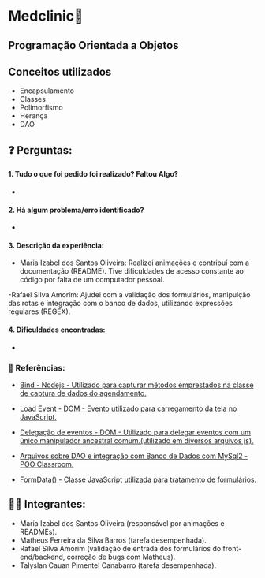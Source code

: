 # Medclinic💉

## Programação Orientada a Objetos

## Conceitos utilizados
- Encapsulamento
- Classes
- Polimorfismo
- Herança
- DAO

## ❓ Perguntas:

#### 1. Tudo o que foi pedido foi realizado? Faltou Algo?
- 

#### 2. Há algum problema/erro identificado?
- 

#### 3. Descrição da experiência:
- Maria Izabel dos Santos Oliveira: Realizei animações e contribuí com a documentação (README). Tive dificuldades de acesso constante ao código por falta de um computador pessoal.

-Rafael Silva Amorim: Ajudei com a validação dos formulários, manipulção das rotas e integração com o banco de dados, utilizando expressões regulares (REGEX).


#### 4. Dificuldades encontradas: 
- 

### 🔗 Referências:
- <a href="https://www.w3schools.com/js/js_function_bind.asp" target="_blank"> Bind - Nodejs - Utilizado para capturar métodos emprestados na classe de captura de dados do agendamento.
</a>

- <a href="https://developer.mozilla.org/en-US/docs/Web/API/Window/load_event" target="_blank">Load Event - DOM - Evento utilizado para carregamento da tela no JavaScript.
</a>

- <a href="https://javascript.info/event-delegation" target="_blank">Delegação de eventos - DOM - Utilizado para delegar eventos com um único manipulador ancestral comum.(utilizado em diversos arquivos js).
</a>

- <a href="" target="_blank">Arquivos sobre DAO e integração com Banco de Dados com MySql2 - POO Classroom.
</a>

- <a href="https://developer.mozilla.org/en-US/docs/Web/API/FormData" target="_blank">FormData() - Classe JavaScript utilizada para tratamento de formulários.
</a>

## 👨‍🎓 Integrantes:

- Maria Izabel dos Santos Oliveira (responsável por animações e READMEs).
- Matheus Ferreira da Silva Barros (tarefa desempenhada).
- Rafael Silva Amorim (validação de entrada dos formulários do front-end/backend, correção de bugs com Matheus).
- Talyslan Cauan Pimentel Canabarro (tarefa desempenhada).
